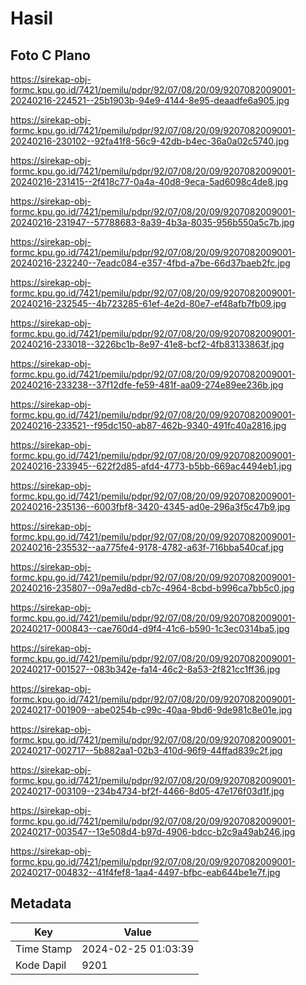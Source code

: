 # Hasil

## Foto C Plano

https://sirekap-obj-formc.kpu.go.id/7421/pemilu/pdpr/92/07/08/20/09/9207082009001-20240216-224521--25b1903b-94e9-4144-8e95-deaadfe6a905.jpg

https://sirekap-obj-formc.kpu.go.id/7421/pemilu/pdpr/92/07/08/20/09/9207082009001-20240216-230102--92fa41f8-56c9-42db-b4ec-36a0a02c5740.jpg

https://sirekap-obj-formc.kpu.go.id/7421/pemilu/pdpr/92/07/08/20/09/9207082009001-20240216-231415--2f418c77-0a4a-40d8-9eca-5ad6098c4de8.jpg

https://sirekap-obj-formc.kpu.go.id/7421/pemilu/pdpr/92/07/08/20/09/9207082009001-20240216-231947--57788683-8a39-4b3a-8035-956b550a5c7b.jpg

https://sirekap-obj-formc.kpu.go.id/7421/pemilu/pdpr/92/07/08/20/09/9207082009001-20240216-232240--7eadc084-e357-4fbd-a7be-66d37baeb2fc.jpg

https://sirekap-obj-formc.kpu.go.id/7421/pemilu/pdpr/92/07/08/20/09/9207082009001-20240216-232545--4b723285-61ef-4e2d-80e7-ef48afb7fb09.jpg

https://sirekap-obj-formc.kpu.go.id/7421/pemilu/pdpr/92/07/08/20/09/9207082009001-20240216-233018--3226bc1b-8e97-41e8-bcf2-4fb83133863f.jpg

https://sirekap-obj-formc.kpu.go.id/7421/pemilu/pdpr/92/07/08/20/09/9207082009001-20240216-233238--37f12dfe-fe59-481f-aa09-274e89ee236b.jpg

https://sirekap-obj-formc.kpu.go.id/7421/pemilu/pdpr/92/07/08/20/09/9207082009001-20240216-233521--f95dc150-ab87-462b-9340-491fc40a2816.jpg

https://sirekap-obj-formc.kpu.go.id/7421/pemilu/pdpr/92/07/08/20/09/9207082009001-20240216-233945--622f2d85-afd4-4773-b5bb-669ac4494eb1.jpg

https://sirekap-obj-formc.kpu.go.id/7421/pemilu/pdpr/92/07/08/20/09/9207082009001-20240216-235136--6003fbf8-3420-4345-ad0e-296a3f5c47b9.jpg

https://sirekap-obj-formc.kpu.go.id/7421/pemilu/pdpr/92/07/08/20/09/9207082009001-20240216-235532--aa775fe4-9178-4782-a63f-716bba540caf.jpg

https://sirekap-obj-formc.kpu.go.id/7421/pemilu/pdpr/92/07/08/20/09/9207082009001-20240216-235807--09a7ed8d-cb7c-4964-8cbd-b996ca7bb5c0.jpg

https://sirekap-obj-formc.kpu.go.id/7421/pemilu/pdpr/92/07/08/20/09/9207082009001-20240217-000843--cae760d4-d9f4-41c6-b590-1c3ec0314ba5.jpg

https://sirekap-obj-formc.kpu.go.id/7421/pemilu/pdpr/92/07/08/20/09/9207082009001-20240217-001527--083b342e-fa14-46c2-8a53-2f821cc1ff36.jpg

https://sirekap-obj-formc.kpu.go.id/7421/pemilu/pdpr/92/07/08/20/09/9207082009001-20240217-001909--abe0254b-c99c-40aa-9bd6-9de981c8e01e.jpg

https://sirekap-obj-formc.kpu.go.id/7421/pemilu/pdpr/92/07/08/20/09/9207082009001-20240217-002717--5b882aa1-02b3-410d-96f9-44ffad839c2f.jpg

https://sirekap-obj-formc.kpu.go.id/7421/pemilu/pdpr/92/07/08/20/09/9207082009001-20240217-003109--234b4734-bf2f-4466-8d05-47e176f03d1f.jpg

https://sirekap-obj-formc.kpu.go.id/7421/pemilu/pdpr/92/07/08/20/09/9207082009001-20240217-003547--13e508d4-b97d-4906-bdcc-b2c9a49ab246.jpg

https://sirekap-obj-formc.kpu.go.id/7421/pemilu/pdpr/92/07/08/20/09/9207082009001-20240217-004832--41f4fef8-1aa4-4497-bfbc-eab644be1e7f.jpg


## Metadata

| Key        | Value               |
| ---------- | ------------------- |
| Time Stamp | 2024-02-25 01:03:39 |
| Kode Dapil | 9201                |




